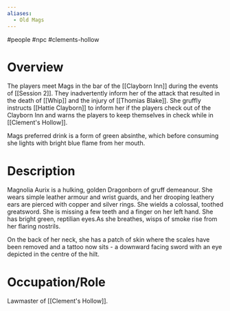 ```yaml
---
aliases:
  - Old Mags
---
```

#people #npc #clements-hollow 

# Overview
The players meet Mags in the bar of the [[Clayborn Inn]] during the events of [[Session 2]]. They inadvertently inform her of the attack that resulted in the death of [[Whip]] and the injury of [[Thomias Blake]]. She gruffly instructs [[Hattie Clayborn]] to inform her if the players check out of the Clayborn Inn and warns the players to keep themselves in check while in [[Clement's Hollow]].

Mags preferred drink is a form of green absinthe, which before consuming she lights with bright blue flame from her mouth.

# Description
Magnolia Aurix is a hulking, golden Dragonborn of gruff demeanour. She wears simple leather armour and wrist guards, and her drooping leathery ears are pierced with copper and silver rings. She wields a colossal, toothed greatsword. She is missing a few teeth and a finger on her left hand. She has bright green, reptilian eyes.As she breathes, wisps of smoke rise from her flaring nostrils.

On the back of her neck, she has a patch of skin where the scales have been removed and a tattoo now sits - a downward facing sword with an eye depicted in the centre of the hilt.

# Occupation/Role
Lawmaster of [[Clement's Hollow]].

